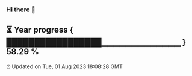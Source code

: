 ### Hi there 👋
⏳ Year progress { █████████████████▁▁▁▁▁▁▁▁▁▁▁▁▁ } 58.29 %
---
⏰ Updated on Tue, 01 Aug 2023 18:08:28 GMT

